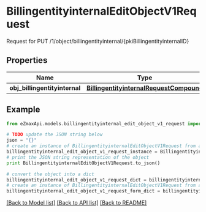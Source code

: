 # BillingentityinternalEditObjectV1Request

Request for PUT /1/object/billingentityinternal/{pkiBillingentityinternalID}

## Properties

Name | Type | Description | Notes
------------ | ------------- | ------------- | -------------
**obj_billingentityinternal** | [**BillingentityinternalRequestCompound**](BillingentityinternalRequestCompound.md) |  | 

## Example

```python
from eZmaxApi.models.billingentityinternal_edit_object_v1_request import BillingentityinternalEditObjectV1Request

# TODO update the JSON string below
json = "{}"
# create an instance of BillingentityinternalEditObjectV1Request from a JSON string
billingentityinternal_edit_object_v1_request_instance = BillingentityinternalEditObjectV1Request.from_json(json)
# print the JSON string representation of the object
print BillingentityinternalEditObjectV1Request.to_json()

# convert the object into a dict
billingentityinternal_edit_object_v1_request_dict = billingentityinternal_edit_object_v1_request_instance.to_dict()
# create an instance of BillingentityinternalEditObjectV1Request from a dict
billingentityinternal_edit_object_v1_request_form_dict = billingentityinternal_edit_object_v1_request.from_dict(billingentityinternal_edit_object_v1_request_dict)
```
[[Back to Model list]](../README.md#documentation-for-models) [[Back to API list]](../README.md#documentation-for-api-endpoints) [[Back to README]](../README.md)


